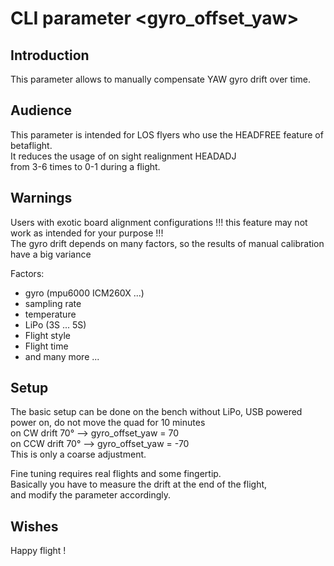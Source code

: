 # CLI parameter <gyro_offset_yaw>

## Introduction

This parameter allows to manually compensate YAW gyro drift over time.

## Audience

This parameter is intended for LOS flyers who use the HEADFREE feature of betaflight.  
 It reduces the usage of on sight realignment HEADADJ  
 from 3-6 times to 0-1 during a flight.

## Warnings

Users with exotic board alignment configurations !!! this feature may not work as intended for your purpose !!!  
The gyro drift depends on many factors, so the results of manual calibration have a big variance

Factors:

- gyro (mpu6000 ICM260X ...)
- sampling rate
- temperature
- LiPo (3S ... 5S)
- Flight style
- Flight time
- and many more ...

## Setup

The basic setup can be done on the bench without LiPo, USB powered  
power on, do not move the quad for 10 minutes  
on CW drift 70° --> gyro_offset_yaw = 70  
on CCW drift 70° --> gyro_offset_yaw = -70  
This is only a coarse adjustment.

Fine tuning requires real flights and some fingertip.  
Basically you have to measure the drift at the end of the flight,  
and modify the parameter accordingly.

## Wishes

Happy flight !
